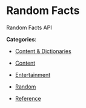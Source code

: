 # Random Facts

Random Facts API

**Categories**:

- [Content & Dictionaries](https://github/apis-list/apis-list#content-and-dictionaries)

- [Content](https://github/apis-list/apis-list#content)

- [Entertainment](https://github/apis-list/apis-list#entertainment)

- [Random](https://github/apis-list/apis-list#random)

- [Reference](https://github/apis-list/apis-list#reference)



